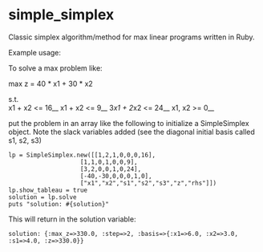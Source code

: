# simple_simplex
Classic simplex algorithm/method for max linear programs written in Ruby.  

Example usage:

To solve a max problem like:

max z = 40 * x1 + 30 * x2

s.t. 		
x1  +  x2  <= 16__
x1  +  x2  <= 9__
3*x1 + 2*x2 <= 24__
x1, x2  >= 0__

put the problem in an array like the following to initialize a SimpleSimplex object.  Note the slack variables added (see the diagonal initial basis called s1, s2, s3)
```
lp = SimpleSimplex.new([[1,2,1,0,0,0,16],
					[1,1,0,1,0,0,9],
					[3,2,0,0,1,0,24],
					[-40,-30,0,0,0,1,0],
					["x1","x2","s1","s2","s3","z","rhs"]])
lp.show_tableau = true
solution = lp.solve
puts "solution: #{solution}"
```

This will return in the solution variable:

```
solution: {:max_z=>330.0, :step=>2, :basis=>{:x1=>6.0, :x2=>3.0, :s1=>4.0, :z=>330.0}}
```
